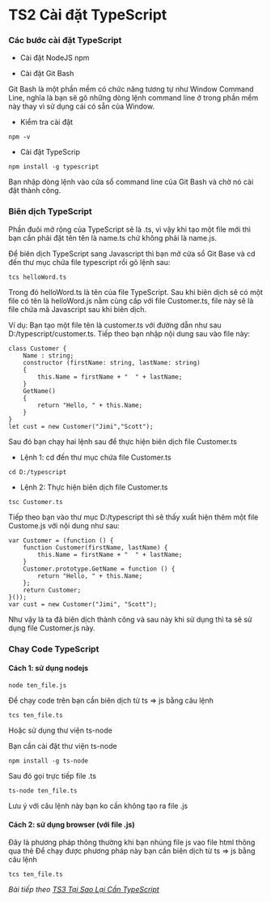 # TS2 Cài đặt TypeScript

### Các bước cài đặt TypeScript

- Cài đặt NodeJS npm

- Cài đặt Git Bash

Git Bash là một phần mềm có chức năng tương tự như Window Command Line, nghĩa là bạn sẽ gõ những dòng lệnh command line ở trong phần mềm này thay vì sử dụng cái có sẵn của Window. 

- Kiểm tra cài đặt

```
npm -v
```

- Cài đặt TypeScrip

```
npm install -g typescript
```

Bạn nhập dòng lệnh vào cửa sổ command line của Git Bash và chờ nó cài đặt thành công.

### Biên dịch TypeScript

Phần đuôi mở rộng của TypeScript sẽ là .ts, vì vậy khi tạo một file mới thì bạn cần phải đặt tên tên là name.ts chứ không phải là name.js.

Để biên dịch TypeScript sang Javascript thì bạn mở cửa sổ Git Base và cd đến thư mục chứa file typescript rồi gõ lệnh sau:

```
tcs helloWord.ts
```

Trong đó helloWord.ts là tên của file TypeScript. Sau khi biên dịch sẽ có một file có tên là helloWord.js nằm cùng cấp với file Customer.ts, file này sẽ là file chứa mã Javascript sau khi biên dịch.

Ví dụ: Bạn tạo một file tên là customer.ts với đường dẫn như sau D:/typescript/customer.ts. Tiếp theo bạn nhập nội dung sau vào file này:

```
class Customer {  
    Name : string;  
    constructor (firstName: string, lastName: string)  
    {  
        this.Name = firstName + "  " + lastName;  
    }  
    GetName()  
    {  
        return "Hello, " + this.Name;  
    }  
}  
let cust = new Customer("Jimi","Scott");
```

Sau đó bạn chạy hai lệnh sau để thực hiện biên dịch file Customer.ts

- Lệnh 1: cd đến thư mục chứa file Customer.ts

```
cd D:/typescript
```

- Lệnh 2: Thực hiện biên dịch file Customer.ts

```
tsc Customer.ts
```

Tiếp theo bạn vào thư mục D:/typescript thì sẽ thấy xuất hiện thêm một file Custome.js với nội dung như sau:

```
var Customer = (function () {
    function Customer(firstName, lastName) {
        this.Name = firstName + "  " + lastName;
    }
    Customer.prototype.GetName = function () {
        return "Hello, " + this.Name;
    };
    return Customer;
}());
var cust = new Customer("Jimi", "Scott");
```

Như vậy là ta đã biên dịch thành công và sau này khi sử dụng thì ta sẽ sử dụng file Customer.js này.

### Chay Code TypeScript

#### Cách 1: sử dụng nodejs

```
node ten_file.js
```
Để chạy code trên bạn cần biên dịch từ ts => js bằng câu lệnh

```
tcs ten_file.ts
```

Hoặc sử dụng thư viện ts-node 

Bạn cần cài đặt thư viện ts-node 

```
npm install -g ts-node

```
Sau đó gọi trực tiếp file .ts

```
ts-node ten_file.ts
```

Lưu ý với câu lệnh này bạn ko cần không tạo ra file .js 

#### Cách 2: sử dụng browser (với file .js)

Đây là phương pháp thông thường khi bạn nhúng file js vao file html thông qua thẻ <script src="ten_file_js"></script>
Để chạy được phương pháp này bạn cần biên dịch từ ts => js bằng câu lệnh

```
tcs ten_file.ts
```

*Bài tiếp theo [TS3 Tại Sao Lại Cần TypeScript](/session/session_003_ts_why.md)*
